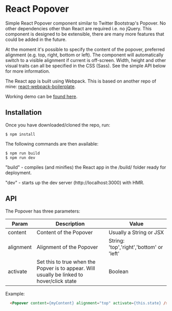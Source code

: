 # React Popover

Simple React Popover component similar to Twitter Bootstrap's Popover. No other dependencies other than React are required i.e. no jQuery. This component is designed to be extensible, there are many more features that could be added in the future.

At the moment it's possible to specify the content of the popover, preferred alignment (e.g. top, right, bottom or left). The component will automatically switch to a visible alignment if current is off-screen. Width, height and other visual traits can all be specified in the CSS (Sass). See the simple API below for more information.

The React app is built using Webpack. This is based on another repo of mine: [react-webpack-boilerplate](https://github.com/mattyrichards/react-webpack-boilerplate).

Working demo can be [found here](http://www.kreative.co.uk/github/react-popover).

## Installation

Once you have downloaded/cloned the repo, run:

    $ npm install

The following commands are then available:

    $ npm run build
    $ npm run dev

"build" - compiles (and minifies) the React app in the /build/ folder ready for deployment.

"dev" - starts up the dev server (http://localhost:3000) with HMR.

## API

The Popover has three parameters:

| Param | Description | Value |
|---|---|---|
| content | Content of the Popover | Usually a String or JSX |
| alignment | Alignment of the Popover | String: 'top','right','bottom' or 'left' |
| activate | Set this to true when the Popver is to appear. Will usually be linked to hover/click state | Boolean |

Example:

```html
  <Popover content={myContent} alignment="top" activate={this.state} />
```